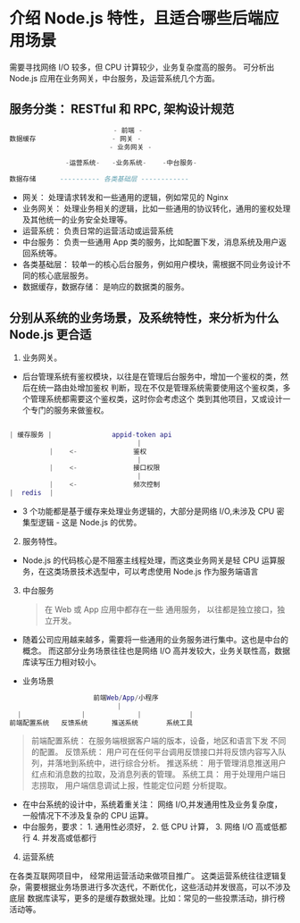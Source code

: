 # 介绍 Node.js 特性，且适合哪些后端应用场景

需要寻找网络 I/O 较多，但 CPU 计算较少，业务复杂度高的服务。
可分析出 Node.js 应用在业务网关，中台服务，及运营系统几个方面。

## 服务分类： RESTful 和 RPC, 架构设计规范

```lua
                          - 前端 -
数据缓存                   - 网关 -
                         - 业务网关 -

              -运营系统-   -业务系统-    -中台服务-

数据存储      ---------- 各类基础层 ------------
```

- 网关： 处理请求转发和一些通用的逻辑，例如常见的 Nginx
- 业务网关： 处理业务相关的逻辑，比如一些通用的协议转化，通用的鉴权处理及其他统一的业务安全处理等。
- 运营系统： 负责日常的运营活动或运营系统
- 中台服务： 负责一些通用 App 类的服务，比如配置下发，消息系统及用户返回系统等。
- 各类基础层： 较单一的核心后台服务，例如用户模块，需根据不同业务设计不同的核心底层服务。
- 数据缓存，数据存储： 是响应的数据类的服务。

## 分别从系统的业务场景，及系统特性，来分析为什么 Node.js 更合适

1. 业务网关。

- 后台管理系统有鉴权模块，以往是在管理后台服务中，增加一个鉴权的类，然后在统一路由处增加鉴权
  判断，现在不仅是管理系统需要使用这个鉴权类，多个管理系统都需要这个鉴权类，这时你会考虑这个
  类到其他项目，又或设计一个专门的服务来做鉴权。

```lua

| 缓存服务 |               appid-token api
                                |
          |    <-              鉴权
                                |
          |    <-              接口权限
                                |
          |    <-              频次控制
|  redis  |
```

- 3 个功能都是基于缓存来处理业务逻辑的，大部分是网络 I/O,未涉及 CPU 密集型逻辑 - 这是 Node.js 的优势。

2. 服务特性。

- Node.js 的代码核心是不阻塞主线程处理，而这类业务网关是轻 CPU 运算服务，在这类场景技术选型中，可以考虑使用
  Node.js 作为服务端语言

3. 中台服务
   > 在 Web 或 App 应用中都存在一些 通用服务， 以往都是独立接口，独立开发。

- 随着公司应用越来越多，需要将一些通用的业务服务进行集中。这也是中台的概念。
  而这部分业务场景往往也是网络 I/O 高并发较大，业务关联性高，数据库读写压力相对较小。

- 业务场景

```lua
                     前端Web/App/小程序
                           |
  |               |             |            |
前端配置系统   反馈系统      推送系统       系统工具
```

> 前端配置系统： 在服务端根据客户端的版本，设备，地区和语言下发 不同的配置。
> 反馈系统： 用户可在任何平台调用反馈接口并将反馈内容写入队列，并落地到系统中，进行综合分析。
> 推送系统： 用于管理消息推送用户红点和消息数的拉取，及消息列表的管理。
> 系统工具： 用于处理用户端日志捞取， 用户端信息调试上报，性能定位问题 分析提取。

- 在中台系统的设计中，系统着重关注： 网络 I/O,并发通用性及业务复杂度， 一般情况下不涉及复杂的
  CPU 运算。
- 中台服务，要求： 1. 通用性必须好， 2. 低 CPU 计算， 3. 网络 I/O 高或低都行 4. 并发高或低都行

4. 运营系统

在各类互联网项目中， 经常用运营活动来做项目推广。
这类运营系统往往逻辑复杂，需要根据业务场景进行多次迭代，不断优化，这些活动并发很高，可以不涉及底层
数据库读写，更多的是缓存数据处理。比如：常见的一些投票活动，排行榜活动等。
